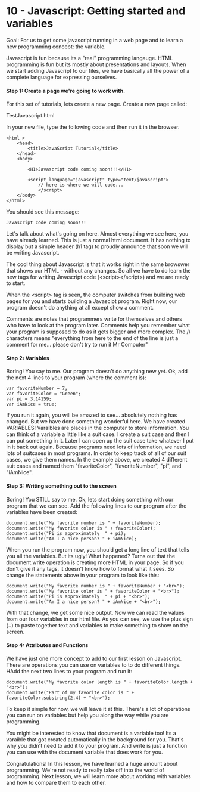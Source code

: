 10 - Javascript:  Getting started and variables
===============================================

Goal:  For us to get some javascript running in a web page and to learn a new programming concept:  the variable.

Javascript is fun because its a "real" programming langauge.
HTML programming is fun but its mostly about presentations and layouts.  When we start adding Javascript to our files, we
have basically all the power of a complete language for expressing ourselves.


#### Step 1:  Create a page we're going to work with.

For this set of tutorials, lets create a new page.  Create a new page called:

  TestJavascript.html
	
In your new file, type the following code and then run it in the browser.

	<html >
		<head>
			<title>JavaScript Tutorial</title>
		</head>
		<body>
  	
			<H1>Javascript code coming soon!!!</H1>
	
			<script language="javascript" type="text/javascript">
				// here is where we will code...
				</script>
		</body>
	</html>


You should see this message:


	Javascript code coming soon!!!
	
Let's talk about what's going on here.  Almost everything we see here, you have already learned.  This is just 
a normal html document.  It has nothing to display but a simple header (h1 tag) to proudly announce that soon we
will be writing Javascript.

The cool thing about Javascript is that it works right in the same browswer that shows our HTML - without any changes.
So all we have to do learn the new tags for writing Javascript code (\<script\>\</script\>) and we are ready to start.

When the \<script> tag is seen, the computer switches from building web pages for you and starts building a Javascipt
program.  Right now, our program doesn't do anything at all except show a comment.  

Comments are notes that programmers write for themselves and others who have to look at the program later.  Comments 
help you remember what your program is supposed to do as it gets bigger and more complex.  The // characters means 
"everything from here to the end of the line is just a comment for me... please don't try to run it Mr Computer"

#### Step 2:  Variables

Boring!  You say to me.  Our program doesn't do anything new yet.  Ok, add the next 4 lines to your program 
(where the comment is):

	var favoriteNumber = 7;
	var favoriteColor = "Green";
	var pi = 3.14159;
	var iAmNice = true;
	
If you run it again, you will be amazed to see... absolutely nothing has changed.  But we have done something wonderful here.
We have created VARIABLES!  Varaibles are places in the computer to store information.  You can think of a variable a little 
like a suit case.  I create a suit case and then I can put something in it.  Later I can open up the suit case take 
whatever I put in it back out again.  Because programs need lots of information, we need lots of suitcases in most programs.
In order to keep track of all of our suit cases, we give them names.  In the example above, we created 4 different suit
cases and named them "favoriteColor", "favoriteNumber", "pi", and "iAmNice".

#### Step 3:  Writing something out to the screen

Boring!  You STILL say to me.  Ok, lets start doing something with our program that we can see.  Add the following lines
to our program after the variables have been created:

	document.write("My favorite number is " + favoriteNumber);
	document.write("My favorite color is " + favoriteColor);
	document.write("Pi is approximately  " + pi);
	document.write("Am I a nice person? " + iAmNice);

When you run the program now, you should get a long line of text that tells you all the variables.  But its ugly!  What happened?
Turns out that the document.write operation is creating more HTML in your page.  So if you don't give it any tags, it doesn't
know how to format what it sees.  So change the statements above in your program to look like this:

	document.write("My favorite number is " + favoriteNumber + "<br>");
	document.write("My favorite color is " + favoriteColor + "<br>");
	document.write("Pi is approximately  " + pi + "<br>");
	document.write("Am I a nice person? " + iAmNice + "<br>");

With that change, we get some nice output.  Now we can read the values from our four variables in our html file.  As you
can see, we use the plus sign (+) to paste together text and variables to make something to show on the screen.


#### Step 4:  Attributes and Functions

We have just one more concept to add to our first lesson on Javascript.  There are operations you can use on variables to 
to do different things.  HAdd the next two lines to your program and run it:

	document.write("My favorite color length is " + favoriteColor.length + "<br>");
	document.write("Part of my favorite color is " + favoriteColor.substring(2,4) + "<br>");

To keep it simple for now, we will leave it at this.  There's a lot of operations you can run on variables but help you 
along the way while you are programming.  

You might be interested to know that document is a variable too!  Its a varaible that got created automatically in the background
for you.  That's why you didn't need to add it to your program.  And write is just a function you can use with the document
variable that does work for you.  

Congratulations!  In this lesson, we have learned a huge amount about programming.  We're not ready to really 
take off into the world of programming.  Next lesson, we will learn more about working with variables and how to compare them 
to each other.

